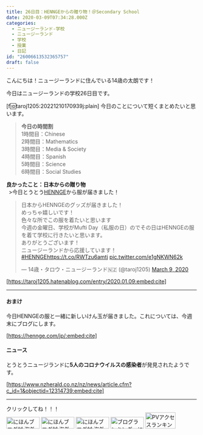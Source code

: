 ```yaml
---
title: 26日目：HENNGEからの贈り物！＠Secondary School
date: 2020-03-09T07:34:28.000Z
categories:
  - ニュージーランド-学校
  - ニュージーランド
  - 学校
  - 授業
  - 日記
id: "26006613532365757"
draft: false
---
```

こんにちは！ニュージーランドに住んでいる14歳の太朗です！

今日はニュージーランドの学校26日目です。

[f:id:taroj1205:20221210170939j:plain]
今日のことについて短くまとめたいと思います。<br />

> <b>今日の時間割</b><br />
> 1時間目：Chinese<br />
> 2時間目：Mathematics<br />
> 3時間目：Media & Society<br />
> 4時間目：Spanish<br />
> 5時間目：Science<br />
> 6時間目：Social Studies<br />

<!-- more -->

<b><i class="fas fa-laugh"></i></i>良かったこと：日本からの贈り物</b><br />
&thinsp; >今日とうとう[HENNGE](https://hennge.com/jp/)から服が届きました！<br />
<blockquote class="twitter-tweet"><p lang="ja" dir="ltr">日本からHENNGEのグッズが届きました！<br>めっちゃ嬉しいです！<br>色々な所でこの服を着たいと思います<br>今週の金曜日、学校がMufti Day（私服の日）のでその日はHENNGEの服を着て学校に行きたいと思います。<br>ありがとうございます！<br>ニュージーランドから応援しています！<a href="https://twitter.com/hashtag/HENNGE?src=hash&amp;ref_src=twsrc%5Etfw">#HENNGE</a><a href="https://t.co/RWTzu6amtj">https://t.co/RWTzu6amtj</a> <a href="https://t.co/e1gNKWN62k">pic.twitter.com/e1gNKWN62k</a></p>&mdash; 14歳・タロウ・ニュージーランド🇳🇿 (@taroj1205) <a href="https://twitter.com/taroj1205/status/1236915828202692608?ref_src=twsrc%5Etfw">March 9, 2020</a></blockquote> <script async src="https://platform.twitter.com/widgets.js" charset="utf-8"></script> 

[https://taroj1205.hatenablog.com/entry/2020.01.09:embed:cite]


<hr />

#### おまけ
今日HENNGEの服と一緒に新しいけん玉が届きました。これについては、今週末にブログにします。<br />


[https://hennge.com/jp/:embed:cite]


#### <i class="fas fa-newspaper"></i>ニュース
とうとうニュージランドに<b>5人のコロナウイルスの感染者</b>が発見されたようです。


[https://www.nzherald.co.nz/nz/news/article.cfm?c_id=1&objectid=12314739:embed:cite]



<hr />
クリックしてね！！！<br />
<a href="https://overseas.blogmura.com/ranking/in?p_cid=10927073" target="_blank" ><img src="https://b.blogmura.com/overseas/88_31.gif" width="88" height="31" border="0" alt="にほんブログ村 海外生活ブログへ" /></a>
<a href="https://overseas.blogmura.com/cebu/ranking/in?p_cid=10927073" target="_blank" ><img src="https://b.blogmura.com/overseas/cebu/88_31.gif" width="88" height="31" border="0" alt="にほんブログ村 海外生活ブログ セブ島情報へ" /></a>
<a href="https://overseas.blogmura.com/newzealand/ranking/in?p_cid=10927073" target="_blank" ><img src="https://b.blogmura.com/overseas/newzealand/88_31.gif" width="88" height="31" border="0" alt="にほんブログ村 海外生活ブログ ニュージーランド情報へ" /></a>
<a href="https://blogmura.com/ranking/in?p_cid=10927073" target="_blank"><img src="https://b.blogmura.com/88_31.gif" width="88" height="31" border="0" alt="ブログランキング・にほんブログ村へ" /></a>
<a href="https://blogmura.com/profiles/10927073?p_cid=10927073"><img src="https://blogparts.blogmura.com/parts_image/user/pv10927073.gif"  width="80" height="43.5" border="0" alt="PVアクセスランキング にほんブログ村" /></a>
